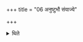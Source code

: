 +++
title = "06 अनुष्टुभौ संयाज्ये"

+++

<details><summary>थिते</summary>

अनुष्टुभौ संयाज्ये ६
</details>
